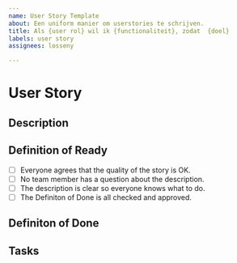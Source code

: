 ```yaml
---
name: User Story Template
about: Een uniform manier om userstories te schrijven.
title: Als {user rol} wil ik {functionaliteit}, zodat  {doel}
labels: user story
assignees: losseny

---
```


# User Story

## Description

## Definition of Ready
- [ ] Everyone agrees that the quality of the story is OK.
- [ ] No team member has a question about the description.
- [ ] The description is clear so everyone knows what to do.
- [ ] The Definiton of Done is all checked and approved.

## Definiton of Done


## Tasks
